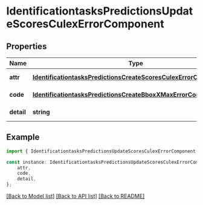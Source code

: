 # IdentificationtasksPredictionsUpdateScoresCulexErrorComponent


## Properties

Name | Type | Description | Notes
------------ | ------------- | ------------- | -------------
**attr** | [**IdentificationtasksPredictionsCreateScoresCulexErrorComponentAttr**](IdentificationtasksPredictionsCreateScoresCulexErrorComponentAttr.md) |  | [default to undefined]
**code** | [**IdentificationtasksPredictionsCreateBboxXMaxErrorComponentCode**](IdentificationtasksPredictionsCreateBboxXMaxErrorComponentCode.md) |  | [default to undefined]
**detail** | **string** |  | [default to undefined]

## Example

```typescript
import { IdentificationtasksPredictionsUpdateScoresCulexErrorComponent } from 'mosquito-alert';

const instance: IdentificationtasksPredictionsUpdateScoresCulexErrorComponent = {
    attr,
    code,
    detail,
};
```

[[Back to Model list]](../README.md#documentation-for-models) [[Back to API list]](../README.md#documentation-for-api-endpoints) [[Back to README]](../README.md)
